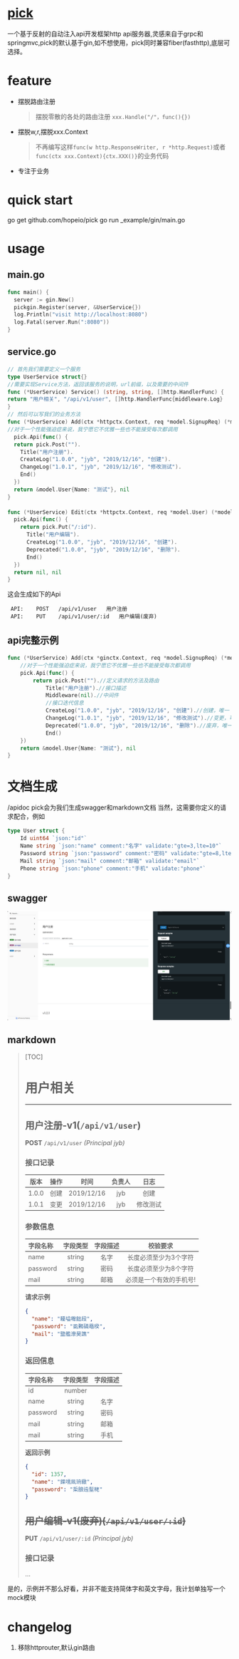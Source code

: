 # [pick](https://github.com/actliboy/pick)
一个基于反射的自动注入api开发框架http api服务器,灵感来自于grpc和springmvc,pick的默认基于gin,如不想使用，pick同时兼容fiber(fasthttp),底层可选择。


# feature

- 摆脱路由注册
    >摆脱零散的各处的路由注册 `xxx.Handle("/"，func(){})`
- 摆脱w,r,摆脱xxx.Context
    >不再编写这样`func(w http.ResponseWriter, r *http.Request)`或者`func(ctx xxx.Context){ctx.XXX()}`的业务代码
- 专注于业务

# quick start
go get github.com/hopeio/pick
go run _example/gin/main.go

# usage
## main.go
```go
func main() {
  server := gin.New()
  pickgin.Register(server, &UserService{})
  log.Println("visit http://localhost:8080")
  log.Fatal(server.Run(":8080"))
}
```
## service.go
```go
// 首先我们需要定义一个服务
type UserService struct{}
//需要实现Service方法，返回该服务的说明，url前缀，以及需要的中间件
func (*UserService) Service() (string, string, []http.HandlerFunc) {
return "用户相关", "/api/v1/user", []http.HandlerFunc{middleware.Log}
}
// 然后可以写我们的业务方法
func (*UserService) Add(ctx *httpctx.Context, req *model.SignupReq) (*model.User, error) {
//对于一个性能强迫症来说，我宁愿它不优雅一些也不能接受每次都调用
  pick.Api(func() {
  return pick.Post("").
    Title("用户注册").
    CreateLog("1.0.0", "jyb", "2019/12/16", "创建").
    ChangeLog("1.0.1", "jyb", "2019/12/16", "修改测试").
    End()
  })
  return &model.User{Name: "测试"}, nil
}

func (*UserService) Edit(ctx *httpctx.Context, req *model.User) (*model.User, error) {
  pick.Api(func() {
    return pick.Put("/:id").
      Title("用户编辑").
      CreateLog("1.0.0", "jyb", "2019/12/16", "创建").
      Deprecated("1.0.0", "jyb", "2019/12/16", "删除").
      End()
  })
  return nil, nil
}

```  
这会生成如下的Api
```shell
 API:	 POST   /api/v1/user   用户注册
 API:	 PUT    /api/v1/user/:id   用户编辑(废弃)
```

## api完整示例
```go
func (*UserService) Add(ctx *ginctx.Context, req *model.SignupReq) (*model.User, error) {
	//对于一个性能强迫症来说，我宁愿它不优雅一些也不能接受每次都调用
	pick.Api(func() {
		return pick.Post("").//定义请求的方法及路由
			Title("用户注册").//接口描述
            Middleware(nil).//中间件
            //接口迭代信息
			CreateLog("1.0.0", "jyb", "2019/12/16", "创建").//创建，唯一
			ChangeLog("1.0.1", "jyb", "2019/12/16", "修改测试").//变更，可有多个
			Deprecated("1.0.0", "jyb", "2019/12/16", "删除").//废弃，唯一
            End()
	})
	return &model.User{Name: "测试"}, nil
}

```

# 文档生成
/apidoc
pick会为我们生成swagger和markdown文档
当然，这需要你定义的请求配合，例如
```go
type User struct {
	Id uint64 `json:"id"`
	Name string `json:"name" comment:"名字" validate:"gte=3,lte=10"`
	Password string `json:"password" comment:"密码" validate:"gte=8,lte=15"`
	Mail string `json:"mail" comment:"邮箱" validate:"email"`
	Phone string `json:"phone" comment:"手机" validate:"phone"`
}
```
## swagger
![Image text](_assets/1712546925271.jpg)
## markdown
> [TOC]
> 
> # 用户相关  
> ----------
> ## 用户注册-v1(`/api/v1/user`)  
> **POST** `/api/v1/user` _(Principal jyb)_  
> ### 接口记录  
> |版本|操作|时间|负责人|日志|  
> | :----: | :----: | :----: | :----: | :----: |  
> |1.0.0|创建|2019/12/16|jyb|创建|  
> |1.0.1|变更|2019/12/16|jyb|修改测试|  
> ### 参数信息  
> |字段名称|字段类型|字段描述|校验要求|  
> | :----  | :----: | :----: | :----: |  
> |name|string|名字|长度必须至少为3个字符|  
> |password|string|密码|长度必须至少为8个字符|  
> |mail|string|邮箱|必须是一个有效的手机号!|  
> __请求示例__  
> ```json  
> {
> 	"name": "耰塧囎飿段",
> 	"password": "虱鷅磷黽楑",
> 	"mail": "盬艦潦昊譙"
> }  
> ```  
> ### 返回信息  
> |字段名称|字段类型|字段描述|  
> | :----  | :----: | :----: | 
> |id|number||  
> |name|string|名字|  
> |password|string|密码|  
> |mail|string|邮箱|  
> |mail|string|手机|  
> __返回示例__  
> ```json  
> {
> 	"id": 1357,
> 	"name": "鐷嚅凮珘緻",
> 	"password": "梊朖迍髽栳"
> }  
> ```  
> ## ~~用户编辑-v1(废弃)(`/api/v1/user/:id`)~~  
> **PUT** `/api/v1/user/:id` _(Principal jyb)_  
> ### 接口记录  
> ...

是的，示例并不那么好看，并非不能支持简体字和英文字母，我计划单独写一个mock模块



# changelog
1. 移除httprouter,默认gin路由
